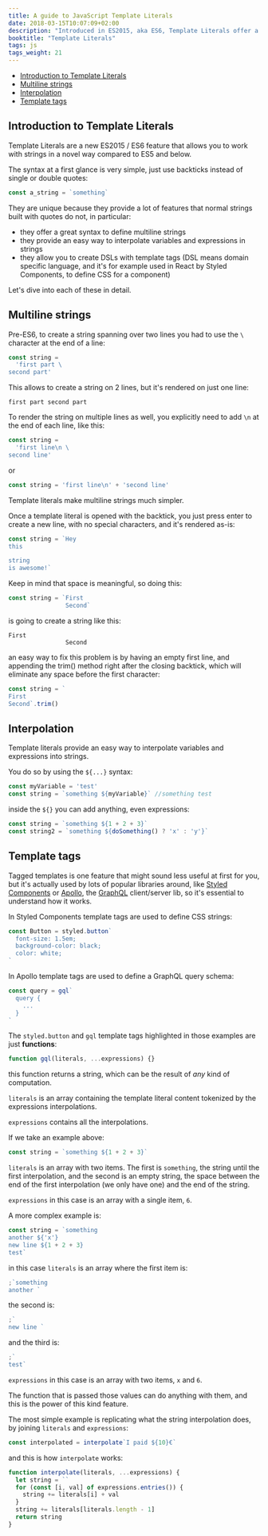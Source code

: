```yaml
---
title: A guide to JavaScript Template Literals
date: 2018-03-15T10:07:09+02:00
description: "Introduced in ES2015, aka ES6, Template Literals offer a new way to declare strings, but also some new interesting constructs which are already widely popular."
booktitle: "Template Literals"
tags: js
tags_weight: 21
---
```


<!-- TOC -->

- [Introduction to Template Literals](#introduction-to-template-literals)
- [Multiline strings](#multiline-strings)
- [Interpolation](#interpolation)
- [Template tags](#template-tags)

<!-- /TOC -->

## Introduction to Template Literals

Template Literals are a new ES2015 / ES6 feature that allows you to work with strings in a novel way compared to ES5 and below.

The syntax at a first glance is very simple, just use backticks instead of single or double quotes:

```js
const a_string = `something`
```

They are unique because they provide a lot of features that normal strings built with quotes do not, in particular:

- they offer a great syntax to define multiline strings
- they provide an easy way to interpolate variables and expressions in strings
- they allow you to create DSLs with template tags (DSL means domain specific language, and it's for example used in React by Styled Components, to define CSS for a component)

Let's dive into each of these in detail.

## Multiline strings

Pre-ES6, to create a string spanning over two lines you had to use the `\` character at the end of a line:

```js
const string =
  'first part \
second part'
```

This allows to create a string on 2 lines, but it's rendered on just one line:

`first part second part`

To render the string on multiple lines as well, you explicitly need to add `\n` at the end of each line, like this:

```js
const string =
  'first line\n \
second line'
```

or

```js
const string = 'first line\n' + 'second line'
```

Template literals make multiline strings much simpler.

Once a template literal is opened with the backtick, you just press enter to create a new line, with no special characters, and it's rendered as-is:

```js
const string = `Hey
this

string
is awesome!`
```

Keep in mind that space is meaningful, so doing this:

```js
const string = `First
                Second`
```

is going to create a string like this:

```
First
                Second
```

an easy way to fix this problem is by having an empty first line, and appending the trim() method right after the closing backtick, which will eliminate any space before the first character:

```js
const string = `
First
Second`.trim()
```

## Interpolation

Template literals provide an easy way to interpolate variables and expressions into strings.

You do so by using the `${...}` syntax:

```js
const myVariable = 'test'
const string = `something ${myVariable}` //something test
```

inside the `${}` you can add anything, even expressions:

```js
const string = `something ${1 + 2 + 3}`
const string2 = `something ${doSomething() ? 'x' : 'y'}`
```

## Template tags

Tagged templates is one feature that might sound less useful at first for you, but it's actually used by lots of popular libraries around, like [Styled Components](https://flaviocopes.com/styled-components/) or [Apollo](https://flaviocopes.com/apollo/), the [GraphQL](https://flaviocopes.com/graphql/) client/server lib, so it's essential to understand how it works.

In Styled Components template tags are used to define CSS strings:

```js
const Button = styled.button`
  font-size: 1.5em;
  background-color: black;
  color: white;
`
```

In Apollo template tags are used to define a GraphQL query schema:

```js
const query = gql`
  query {
    ...
  }
`
```

The `styled.button` and `gql` template tags highlighted in those examples are just **functions**:

```js
function gql(literals, ...expressions) {}
```

this function returns a string, which can be the result of _any_ kind of computation.

`literals` is an array containing the template literal content tokenized by the expressions interpolations.

`expressions` contains all the interpolations.

If we take an example above:

```js
const string = `something ${1 + 2 + 3}`
```

`literals` is an array with two items. The first is `something`, the string until the first interpolation, and the second is an empty string, the space between the end of the first interpolation (we only have one) and the end of the string.

`expressions` in this case is an array with a single item, `6`.

A more complex example is:

```js
const string = `something
another ${'x'}
new line ${1 + 2 + 3}
test`
```

in this case `literals` is an array where the first item is:

```js
;`something
another `
```

the second is:

```js
;`
new line `
```

and the third is:

```js
;`
test`
```

`expressions` in this case is an array with two items, `x` and `6`.

The function that is passed those values can do anything with them, and this is the power of this kind feature.

The most simple example is replicating what the string interpolation does, by joining `literals` and `expressions`:

```js
const interpolated = interpolate`I paid ${10}€`
```

and this is how `interpolate` works:

```js
function interpolate(literals, ...expressions) {
  let string = ``
  for (const [i, val] of expressions.entries()) {
    string += literals[i] + val
  }
  string += literals[literals.length - 1]
  return string
}
```
